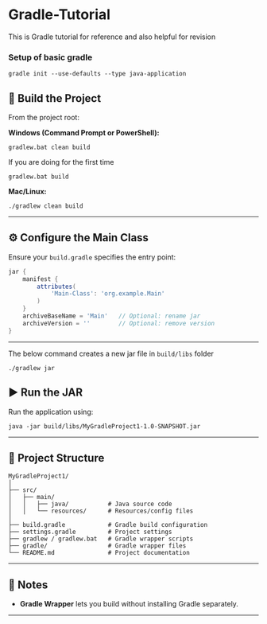 # Gradle-Tutorial
This is Gradle tutorial for reference and also helpful for revision

### Setup of basic gradle 
```text
gradle init --use-defaults --type java-application
```
## 🔨 Build the Project

From the project root:

**Windows (Command Prompt or PowerShell):**

```text
gradlew.bat clean build
```

If you are doing for the first time
```text
gradlew.bat build
```


**Mac/Linux:**

```text
./gradlew clean build
```
---
## ⚙️ Configure the Main Class

Ensure your `build.gradle` specifies the entry point:

```gradle
jar {
    manifest {
        attributes(
            'Main-Class': 'org.example.Main'
        )
    }
    archiveBaseName = 'Main'   // Optional: rename jar
    archiveVersion = ''        // Optional: remove version
}
```
---
The below command creates a new jar file in ```build/libs``` folder
```text
./gradlew jar
```

## ▶️ Run the JAR

Run the application using:

```text
java -jar build/libs/MyGradleProject1-1.0-SNAPSHOT.jar
```

---

## 📂 Project Structure

```
MyGradleProject1/
│
├── src/
│   ├── main/
│   │   ├── java/           # Java source code
│   │   └── resources/      # Resources/config files
│
├── build.gradle            # Gradle build configuration
├── settings.gradle         # Project settings
├── gradlew / gradlew.bat   # Gradle wrapper scripts
├── gradle/                 # Gradle wrapper files
└── README.md               # Project documentation
```

---


## 📝 Notes

* **Gradle Wrapper** lets you build without installing Gradle separately.

---
